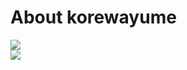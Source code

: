 # About korewayume

<div>
  <a href="https://github.com/korewayume/home">
    <img align="center"
      src="https://github-readme-stats.vercel.app/api/top-langs/?username=korewayume&layout=compact" />
  </a>
</div>

<div>
  <a href="https://github.com/korewayume/home">
    <img align="center"
      src="https://github-readme-stats.vercel.app/api?username=korewayume&count_private=true&show_icons=true&repo=home" />
  </a>
</div>

